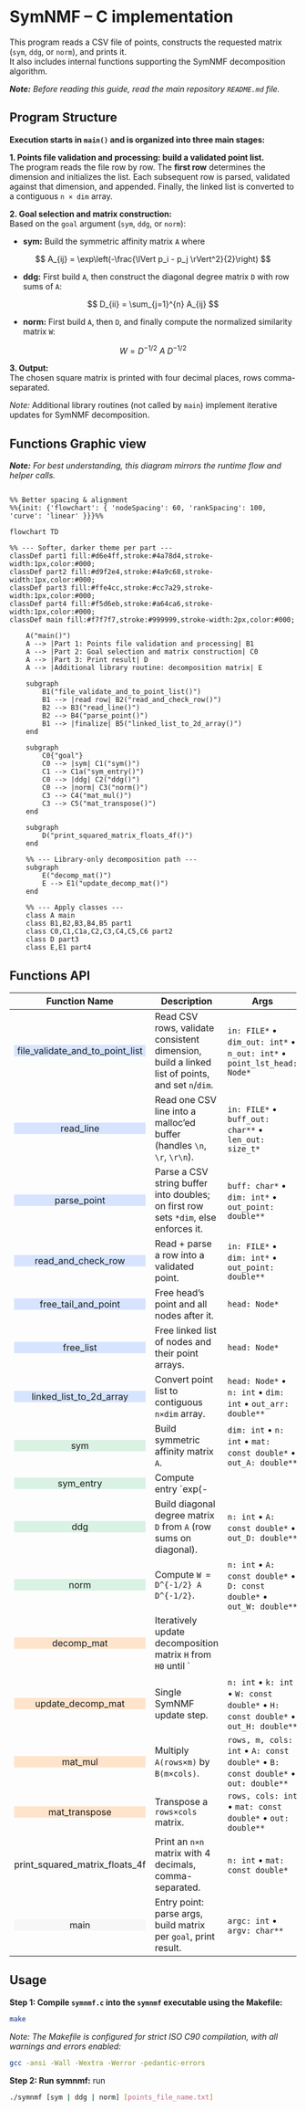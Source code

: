 # SymNMF – C implementation

This program reads a CSV file of points, constructs the requested matrix (`sym`, `ddg`, or `norm`), and prints it.  
It also includes internal functions supporting the SymNMF decomposition algorithm.

***Note:** Before reading this guide, read the main repository `README.md` file.*

## Program Structure
**Execution starts in `main()` and is organized into three main stages:**  

**1. Points file validation and processing: build a validated point list.**  
The program reads the file row by row. The **first row** determines the dimension and initializes the list. Each subsequent row is parsed, validated against that dimension, and appended. Finally, the linked list is converted to a contiguous `n × dim` array.

**2. Goal selection and matrix construction:**  
Based on the `goal` argument (`sym`, `ddg`, or `norm`):  

- **sym:** Build the symmetric affinity matrix `A` where  

$$
A_{ij} = \exp\left(-\frac{\lVert p_i - p_j \rVert^2}{2}\right)
$$  

- **ddg:** First build `A`, then construct the diagonal degree matrix `D` with row sums of `A`:  

$$
D_{ii} = \sum_{j=1}^{n} A_{ij}
$$  

- **norm:** First build `A`, then `D`, and finally compute the normalized similarity matrix `W`:  

$$
W = D^{-1/2} \ A \ D^{-1/2}
$$  

**3. Output:**  
The chosen square matrix is printed with four decimal places, rows comma-separated.  

*Note:* Additional library routines (not called by `main`) implement iterative updates for SymNMF decomposition.

## Functions Graphic view
***Note:** For best understanding, this diagram mirrors the runtime flow and helper calls.*

```mermaid

%% Better spacing & alignment
%%{init: {'flowchart': { 'nodeSpacing': 60, 'rankSpacing': 100, 'curve': 'linear' }}}%%

flowchart TD

%% --- Softer, darker theme per part ---
classDef part1 fill:#d6e4ff,stroke:#4a78d4,stroke-width:1px,color:#000;
classDef part2 fill:#d9f2e4,stroke:#4a9c68,stroke-width:1px,color:#000;
classDef part3 fill:#ffe4cc,stroke:#cc7a29,stroke-width:1px,color:#000;
classDef part4 fill:#f5d6eb,stroke:#a64ca6,stroke-width:1px,color:#000;
classDef main fill:#f7f7f7,stroke:#999999,stroke-width:2px,color:#000;

    A("main()")
    A --> |Part 1: Points file validation and processing| B1
    A --> |Part 2: Goal selection and matrix construction| C0
    A --> |Part 3: Print result| D
    A --> |Additional library routine: decomposition matrix| E

    subgraph  
        B1("file_validate_and_to_point_list()")
        B1 --> |read row| B2("read_and_check_row()")
        B2 --> B3("read_line()")
        B2 --> B4("parse_point()")
        B1 --> |finalize| B5("linked_list_to_2d_array()")
    end

    subgraph  
        C0{"goal"}
        C0 --> |sym| C1("sym()")
        C1 --> C1a("sym_entry()")
        C0 --> |ddg| C2("ddg()")
        C0 --> |norm| C3("norm()")
        C3 --> C4("mat_mul()")
        C3 --> C5("mat_transpose()")
    end

    subgraph  
        D("print_squared_matrix_floats_4f()")
    end

    %% --- Library-only decomposition path ---
    subgraph  
        E("decomp_mat()")
        E --> E1("update_decomp_mat()")
    end

    %% --- Apply classes ---
    class A main
    class B1,B2,B3,B4,B5 part1
    class C0,C1,C1a,C2,C3,C4,C5,C6 part2
    class D part3
    class E,E1 part4
```

## Functions API

| <div align="center">Function Name</div> | Description | Args | Returns | Errors / Notes |
|---|---|---|---|---|
| <div align="center" style="background-color:#d6e4ff;">file_validate_and_to_point_list</div> | Read CSV rows, validate consistent dimension, build a linked list of points, and set `n`/`dim`. | `in: FILE*` • `dim_out: int*` • `n_out: int*` • `point_lst_head: Node*` | `int`: `1` success, `0` empty file, `-1` error | On error frees list tail & head’s point. Caller later frees list. |
| <div align="center" style="background-color:#d6e4ff;">read_line</div> | Read one CSV line into a malloc’ed buffer (handles `\n`, `\r`, `\r\n`). | `in: FILE*` • `buff_out: char**` • `len_out: size_t*` | `int`: `1` success, `0` clean EOF, `-1` error | **static** helper. Caller frees `*buff_out`. |
| <div align="center" style="background-color:#d6e4ff;">parse_point</div> | Parse a CSV string buffer into doubles; on first row sets `*dim`, else enforces it. | `buff: char*` • `dim: int*` • `out_point: double**` | `int`: `1` success, `-1` error | **static** helper. Caller frees `*out_point`. |
| <div align="center" style="background-color:#d6e4ff;">read_and_check_row</div> | Read + parse a row into a validated point. | `in: FILE*` • `dim: int*` • `out_point: double**` | `int`: `1` success, `0` EOF, `-1` error | **static** wrapper over `read_line` + `parse_point`. |
| <div align="center" style="background-color:#d6e4ff;">free_tail_and_point</div> | Free head’s point and all nodes after it. | `head: Node*` | – | **static** helper. Safe on `NULL` fields. |
| <div align="center" style="background-color:#d6e4ff;">free_list</div> | Free linked list of nodes and their point arrays. | `head: Node*` | – | Safe on `NULL`. |
| <div align="center" style="background-color:#d6e4ff;">linked_list_to_2d_array</div> | Convert point list to contiguous `n×dim` array. | `head: Node*` • `n: int` • `dim: int` • `out_arr: double**` | `int`: `1` success, `-1` error | Caller frees `*out_arr`. |
| <div align="center" style="background-color:#d9f2e4;">sym</div> | Build symmetric affinity matrix `A`. | `dim: int` • `n: int` • `mat: const double*` • `out_A: double**` | `int`: `1` success, `-1` error | Uses helper `sym_entry`. Caller frees `*out_A`. |
| <div align="center" style="background-color:#d9f2e4;">sym_entry</div> | Compute entry `exp(-||p1-p2||² / 2)`. | `p1: const double*` • `p2: const double*` • `dim: int` | `double` | **static** helper. |
| <div align="center" style="background-color:#d9f2e4;">ddg</div> | Build diagonal degree matrix `D` from `A` (row sums on diagonal). | `n: int` • `A: const double*` • `out_D: double**` | `int`: `1` success, `-1` error | Caller frees `*out_D`. |
| <div align="center" style="background-color:#d9f2e4;">norm</div> | Compute `W = D^{-1/2} A D^{-1/2}`. | `n: int` • `A: const double*` • `D: const double*` • `out_W: double**` | `int`: `1` success, `-1` error | Uses `mat_mul`. Caller frees `*out_W`. |
| <div align="center" style="background-color:#ffe4cc;">decomp_mat</div> | Iteratively update decomposition matrix `H` from `H0` until `||H_{t+1}-H_t||_F^2 < EPS` or `MAX_ITERS`. | `n: int` • `k: int` • `W: const double*` • `H0: const double*` • `out: double**` | `int`: `1` success, `-1` error | Uses `EPS=1e-4`, `BETA=0.5`, `MAX_ITERS=300`. Caller frees `*out`. |
| <div align="center" style="background-color:#ffe4cc;">update_decomp_mat</div> | Single SymNMF update step. | `n: int` • `k: int` • `W: const double*` • `H: const double*` • `out_H: double**` | `int`: `1` success, `-1` error | **static**. Uses `mat_mul`, `mat_transpose`. Caller frees `*out_H`. |
| <div align="center" style="background-color:#ffe4cc;">mat_mul</div> | Multiply `A(rows×m)` by `B(m×cols)`. | `rows, m, cols: int` • `A: const double*` • `B: const double*` • `out: double**` | `int`: `1` success, `-1` error | **static**. Caller frees `*out`. |
| <div align="center" style="background-color:#ffe4cc;">mat_transpose</div> | Transpose a `rows×cols` matrix. | `rows, cols: int` • `mat: const double*` • `out: double**` | `int`: `1` success, `-1` error | **static**. Caller frees `*out`. |
| <div align="center" style="background-color:#f7f7f7;">print_squared_matrix_floats_4f</div> | Print an `n×n` matrix with 4 decimals, comma-separated. | `n: int` • `mat: const double*` | – | Prints to `stdout`. |
| <div align="center" style="background-color:#f7f7f7;">main</div> | Entry point: parse args, build matrix per `goal`, print result. | `argc: int` • `argv: char**` | `int`: `0` success (errors exit(1)) | Goals: `sym`, `ddg`, `norm`. |

## Usage

**Step 1: Compile `symnmf.c` into the `symnmf` executable using the Makefile:**

```bash
make
```

*Note: The Makefile is configured for strict ISO C90 compilation, with all warnings and errors enabled:*

```bash
gcc -ansi -Wall -Wextra -Werror -pedantic-errors
```

**Step 2: Run symnmf:** run
```bash
./symnmf [sym | ddg | norm] [points_file_name.txt]
```






